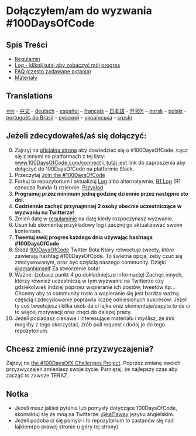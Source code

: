 # Dołączyłem/am do wyzwania #100DaysOfCode

## Spis Treści
* [Regulamin](regulamin.md)
* [Log - kliknij tutaj aby zobaczyć mój progres](log.md)
* [FAQ (często zadawane pytania)](FAQ-pl.md)
* [Materiały](materiały.md)

## Translations
[বাংলা](../bn/README.md) - [中文](../ch/README.md) - [deutsch](../de/README.md) - [español](../es/README.md) – [français](../fr/FAQ-fr.md) – [日本語](../ja/README.md) - [한국어](../ko/README-ko.md) – [norsk](../no/README.md) –  [polski](../pl/README.md) - [português do Brasil](../pt-br/LEIAME.md) - [русский](../ru/README-ru.md) – [українська](../ua/README-ua.md) - [srpski](intl/sr/README-sr.md)

## Jeżeli zdecydowałeś/aś się dołączyć:
0.  Zajrzyj na [oficjalną stronę](http://100daysofcode.com/) aby dowiedzieć się o #100DaysOfCode. Łącz się z innymi na platformach z tej listy: www.100DaysOfCode.com/connect
    i, [tutaj](https://join.slack.com/t/100xcode/shared_invite/zt-gaxsv2fp-N8ORl8wxsOF3rHaXgavMLA) jest link do zaproszenia aby dołączyć do 100DaysOfCode na platformie Slack.
1.  Przeczytaj [Join the #100DaysOfCode](https://medium.freecodecamp.com/join-the-100daysofcode-556ddb4579e4)
2.  Forkuj to repozytorium i aktualizuj [Log](log.md) albo alternatywnie, [R1 Log](r1-log.md) (R1 oznacza Runda 1) dziennie. [Przykład](https://github.com/Kallaway/100-days-kallaway-log).
3.  **Programuj przez minimum jedną godzinę dziennie przez następne sto dni.**
4.  **Codziennie zachęć przynajmniej 2 osoby obecnie uczestniczące w wyzwaniu na Twitterze!**
5.  Zmień datę w [regulaminie](regulamin.md) na datę kiedy rozpoczynasz wyzwanie.
6.  Usuń lub skomentuj przykładowy log i zacznij go aktualizować swoim kontentem.
7.  **Tweetuj swój progres każdego dnia używając hashtaga #100DaysOfCode**
8.  Śledź [100DaysOfCode](https://twitter.com/_100DaysOfCode) Twitter Bota Który retweetuje tweety, które zawierają hashtag #100DaysOfCode. To świetna opcja, żeby czuć się zmotywowanym, oraz być częścią naszego community. Dzięki [@amanhimself](https://twitter.com/amanhimself) Za stworzenie bota!
9.  Ważne: (zobacz punkt 4 po dokładniejsze informację) Zachęć innych, którzy również uczestniczą w tym wyzwaniu na Twitterze czy gdziekolwiek indziej poprzez wspieranie ich postów, tweetów itp… Chcemy aby to community rosło a wspieranie się jest bardzo ważną częścią i zdecydowanie poprawia liczbę odniesionych sukcesów. Jeżeli ty coś tweetujesz i kilka osób da ci lajka oraz skomentuje/zapyta to da ci to więcej motywacji oraz chęci do dalszej pracy.
10.  Jeżeli posiadasz ciekawe i interesujące materiału i myślisz, że inni mogliby z tego skorzystać, zrób pull request i dodaj je do tego repozytorium.

## Chcesz zmienić inne przyzwyczajenia?

Zajrzyj na [the #100DaysOfX Challenges Project](http://100daysofx.com/). Poprzez zmianę swoich przyzwyczajeń zmieniasz swoje życie. Pamiętaj, że najlepszy czas aby zacząć to zawsze TERAZ.

## Notka

* Jeżeli masz jakieś pytania lub pomysły dotyczące 100DaysOfCode, skontaktuj się ze mną na Twitterze:  [@ka11away](https://twitter.com/ka11away) języku angielskim.
* Jeżeli podoba ci się pomysł i to repozytorium to zastanów się nad lajkiem(po prawej stronie u góry tej strony)
